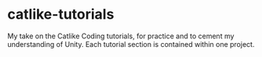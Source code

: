 # catlike-tutorials
My take on the Catlike Coding tutorials, for practice and to cement my understanding of Unity. Each tutorial section is contained within one project. 
